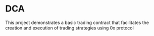# DCA

This project demonstrates a basic trading contract that facilitates the creation and execution of trading strategies using 0x protocol
